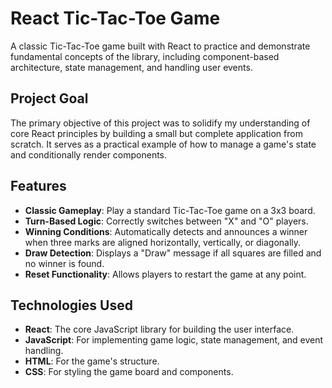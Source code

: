 # React Tic-Tac-Toe Game

A classic Tic-Tac-Toe game built with React to practice and demonstrate fundamental concepts of the library, including component-based architecture, state management, and handling user events.

## Project Goal
The primary objective of this project was to solidify my understanding of core React principles by building a small but complete application from scratch. It serves as a practical example of how to manage a game's state and conditionally render components.

## Features
*   **Classic Gameplay**: Play a standard Tic-Tac-Toe game on a 3x3 board.
*   **Turn-Based Logic**: Correctly switches between "X" and "O" players.
*   **Winning Conditions**: Automatically detects and announces a winner when three marks are aligned horizontally, vertically, or diagonally.
*   **Draw Detection**: Displays a "Draw" message if all squares are filled and no winner is found.
*   **Reset Functionality**: Allows players to restart the game at any point.

## Technologies Used
*   **React**: The core JavaScript library for building the user interface.
*   **JavaScript**: For implementing game logic, state management, and event handling.
*   **HTML**: For the game's structure.
*   **CSS**: For styling the game board and components.
